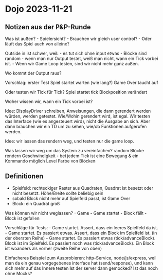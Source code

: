 # Dojo 2023-11-21

## Notizen aus der P&P-Runde

Was ist außen?
    - Spielersicht?
    - Brauchen wir gleich user control?
    - Oder läuft das Spiel auch von alleine?

Outside in ist schwer, weil:
    - es tut sich ohne input etwas
    - Blöcke sind random
    - wenn man nur Output testet, weiß man nicht, wann ein Tick vorbei ist.
    - Wenn wir Game Loop testen, sind wir nicht mehr ganz außen.

Wo kommt der Output raus?

Vorschlag: erster Test 
    Spiel startet
    warten (wie lang?)
    Game Over taucht auf
    
Oder testen wir Tick für Tick?
    Spiel startet
    tick
    Blockposition verändert

Woher wissen wir, wann ein Tick vorbei ist?

Idee: DisplayDriver schreiben, Anweisungen, die dann gerendert werden würden, werden getestet. Wie/Wohin gerendert wird, ist egal. Wir testen das Interface (wie es angesteuert wird), nicht die Ausgabe an sich.
    Aber dann brauchen wir ein TD um zu sehen, wie/ob Funktionen aufgerufen werden.

Idee: wir lassen das rendern weg, und testen nur die game loop.


Was lassen wir weg um das System zu vereinfachen?
    random Blöcke
    rendern
    Geschwindigkeit - bei jedem Tick ist eine Bewegung & ein Kommando möglich
    Level
    Farbe von Blöcken
    
## Definitionen

- Spielfeld: rechteckiger Raster aus Quadraten, Quadrat ist besetzt oder nicht besetzt. Höhe/Breite sollte beliebig sein
- sobald Block nicht mehr auf Spielfeld passt, ist Game Over
- Block: ein Quadrat groß
    
Was können wir nicht weglassen?
    - Game
    - Game startet
    - Block fällt
    - Block ist gefallen
    
Vorschläge für Tests:
    - Game startet. Assert, dass ein leeres Spielfeld da ist.
    - Game startet. Es passiert etwas. Assert, dass ein Block im Spielfeld ist. (in der obersten Reihe)
    - Game startet. Es passiert etwas (tick/advanceBlock). Block ist im Spielfeld. Es passiert noch was (tick/advanceBlock). Ein Block ist woanders als vorher (zweite Reihe von oben)
    
Einfacheres Beispiel zum Ausprobieren: http-Service, node/js/express, weil man da ein genau vorgegebenes interface hat (send/response), und kann sich mehr auf das Innere testen
    Ist der server dann gemocked? Ist das noch ohne Mocks?

